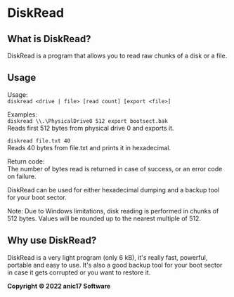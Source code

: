 # DiskRead

## What is DiskRead?

DiskRead is a program that allows you to read raw chunks of a disk or a file.

## Usage 

Usage:  
`diskread <drive | file> [read count] [export <file>]`

Examples:  
`diskread \\.\PhysicalDrive0 512 export bootsect.bak`  
Reads first 512 bytes from physical drive 0 and exports it.

`diskread file.txt 40`  
Reads 40 bytes from file.txt and prints it in hexadecimal.

Return code:  
The number of bytes read is returned in case of success, or an error code on failure.

DiskRead can be used for either hexadecimal dumping and a backup tool for your boot sector.

Note: Due to Windows limitations, disk reading is performed in chunks of 512 bytes.
Values will be rounded up to the nearest multiple of 512.


## Why use DiskRead?

DiskRead is a very light program (only 6 kB), it's really fast, powerful, portable and easy to use.
It's also a good backup tool for your boot sector in case it gets corrupted or you want to restore it.



**Copyright &copy; 2022 anic17 Software**

<img src="https://hits.seeyoufarm.com/api/count/incr/badge.svg?url=https%3A%2F%2Fgithub.com%2Fanic17%2FDiskRead&count_bg=%23FFFFFF&title_bg=%23FFFFFF&icon=&icon_color=%23FFFFFF&title=hits&edge_flat=false" height=0 width=0>
